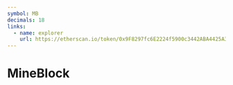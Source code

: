 ```yaml
---
symbol: MB
decimals: 18
links:
  - name: explorer
    url: https://etherscan.io/token/0x9F8297fc6E2224f5900c3442ABA4425A3e3d94ec
---
```


# MineBlock
